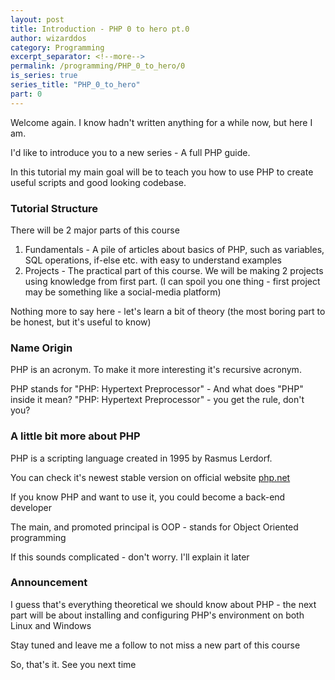 ```yaml
---
layout: post
title: Introduction - PHP 0 to hero pt.0
author: wizarddos
category: Programming
excerpt_separator: <!--more-->
permalink: /programming/PHP_0_to_hero/0
is_series: true
series_title: "PHP_0_to_hero"
part: 0
---
```


Welcome again. I know hadn't written anything for a while now, but here I am.

I'd like to introduce you to a new series - A full PHP guide.
<!--more-->

In this tutorial my main goal will be to teach you how to use PHP to create useful scripts and good looking codebase.

### Tutorial Structure

There will be 2 major parts of this course

1. Fundamentals - A pile of articles about basics of PHP, such as variables, SQL operations, if-else etc. with easy to understand examples
2. Projects - The practical part of this course. We will be making 2 projects using knowledge from first part. 
(I can spoil you one thing - first project may be something like a social-media platform)

Nothing more to say here - let's learn a bit of theory (the most boring part to be honest, but it's useful to know)

### Name Origin

PHP is an acronym. To make it more interesting it's recursive acronym. 

PHP stands for "PHP: Hypertext Preprocessor" -  And what does "PHP" inside it mean? "PHP: Hypertext Preprocessor" - you get the rule, don't you?

### A little bit more about PHP

PHP is a scripting language created in 1995 by Rasmus Lerdorf.

You can check it's newest stable version on official website [php.net](https://www.php.net/)

If you know PHP and want to use it, you could become a back-end developer 

The main, and promoted principal is OOP - stands for Object Oriented programming

If this sounds complicated - don't worry. I'll explain it later

### Announcement 

I guess that's everything theoretical we should know about PHP - the next part will be about installing and configuring PHP's environment on both Linux and Windows 

Stay tuned and leave me a follow to not miss a new part of this course

So, that's it. See you next time